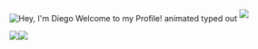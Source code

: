 <img src="https://readme-typing-svg.demolab.com?font=Operator+Mono&size=37&duration=2800&pause=2000&color=FAFAFA&center=true&vCenter=true&width=940&height=50&lines=Hey%2C+I'm+Diego+Welcome+to+my+Profile!" align="middle" alt="Hey, I'm Diego Welcome to my Profile! animated typed out">
<img  src="assests/borderseperator.gif">

![](http://github-profile-summary-cards.vercel.app/api/cards/repos-per-language?username=01Dri&theme=monokai)![](http://github-profile-summary-cards.vercel.app/api/cards/most-commit-language?username=01Dri&theme=monokai)
